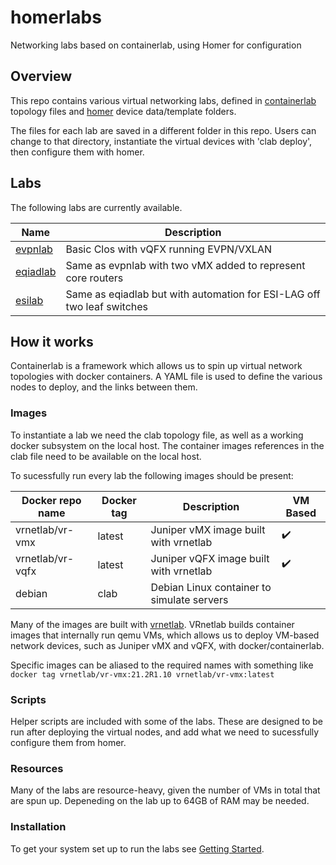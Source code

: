 # homerlabs
Networking labs based on containerlab, using Homer for configuration

## Overview

This repo contains various virtual networking labs, defined in [containerlab](https://containerlab.srlinux.dev/) topology files and  [homer](https://doc.wikimedia.org/homer/master/introduction.html) device data/template folders.

The files for each lab are saved in a different folder in this repo.  Users can change to that directory, instantiate the virtual devices with 'clab deploy', then configure them with homer.

## Labs

The following labs are currently available.

|Name|Description|
|----|-----------|
|[evpnlab](evpnlab/README.md)|Basic Clos with vQFX running EVPN/VXLAN|
|[eqiadlab](eqiadlab/README.md)|Same as evpnlab with two vMX added to represent core routers|
|[esilab](esilab/READMET.md)|Same as eqiadlab but with automation for ESI-LAG off two leaf switches|

## How it works

Containerlab is a framework which allows us to spin up virtual network topologies with docker containers.  A YAML file is used to define the various nodes to deploy, and the links between them.

### Images

To instantiate a lab we need the clab topology file, as well as a working docker subsystem on the local host.  The container images references in the clab file need to be available on the local host.

To sucessfully run every lab the following images should be present:

|Docker repo name|Docker tag|Description|VM Based|
|----------------|----------|-----------|--------|
|vrnetlab/vr-vmx | latest   | Juniper vMX image built with vrnetlab |:heavy_check_mark:|
|vrnetlab/vr-vqfx| latest   | Juniper vQFX image built with vrnetlab |:heavy_check_mark:|
|debian|clab | Debian Linux container to simulate servers | |

Many of the images are built with [vrnetlab](https://containerlab.dev/manual/vrnetlab/).  VRnetlab builds container images that internally run qemu VMs, which allows us to deploy VM-based network devices, such as Juniper vMX and vQFX, with docker/containerlab.

Specific images can be aliased to the required names with something like `docker tag vrnetlab/vr-vmx:21.2R1.10 vrnetlab/vr-vmx:latest`

### Scripts

Helper scripts are included with some of the labs.  These are designed to be run after deploying the virtual nodes, and add what we need to sucessfully configure them from homer.

### Resources

Many of the labs are resource-heavy, given the number of VMs in total that are spun up.  Depeneding on the lab up to 64GB of RAM may be needed.  

### Installation

To get your system set up to run the labs see [Getting Started](getting_started.md).

